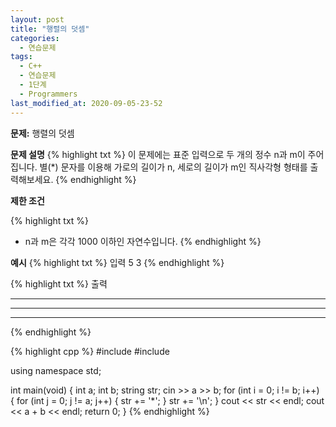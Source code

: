 ```yaml
---
layout: post
title: "행렬의 덧셈"
categories:
  - 연습문제
tags:
  - C++
  - 연습문제
  - 1단계
  - Programmers
last_modified_at: 2020-09-05-23-52
---
```


<strong> 문제:</strong> 행렬의 덧셈

<strong>문제 설명</strong>
{% highlight txt %}
이 문제에는 표준 입력으로 두 개의 정수 n과 m이 주어집니다.
별(*) 문자를 이용해 가로의 길이가 n, 세로의 길이가 m인 직사각형
형태를 출력해보세요.
{% endhighlight %}

<strong>제한 조건</strong>

{% highlight txt %}
  - n과 m은 각각 1000 이하인 자연수입니다.
{% endhighlight %}

<strong>예시</strong>
{% highlight txt %}
입력
5 3
{% endhighlight %}

{% highlight txt %}
출력
*****
*****
*****
{% endhighlight %}


{% highlight cpp %}
#include <iostream>
#include <string>

using namespace std;

int main(void) {
    int a;
    int b;
    string str;
    cin >> a >> b;
    for (int i = 0; i != b; i++) {
        for (int j = 0; j != a; j++) {
            str += '*';
        } str += '\n';
    }
    cout << str << endl;
    cout << a + b << endl;
    return 0;
}
{% endhighlight %}
